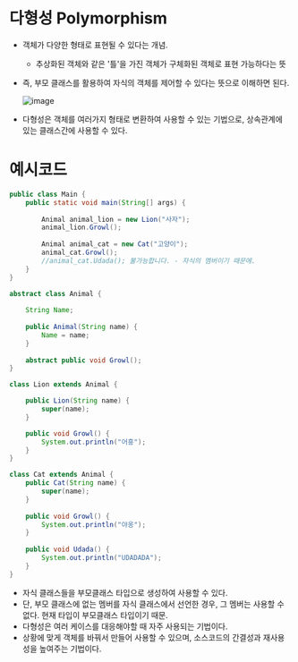 # 다형성 Polymorphism

- 객체가 다양한 형태로 표현될 수 있다는 개념.
    - 추상화된 객체와 같은 '틀'을 가진 객체가 구체화된 객체로 표현 가능하다는 뜻
- 즉, 부모 클래스를 활용하여 자식의 객체를 제어할 수 있다는 뜻으로 이해하면 된다.
    
    ![image](https://github.com/yeawonbong/study-java/assets/75327385/63ed24eb-b5e9-43f7-a1a5-041cecbd3758)
    
- 다형성은 객체를 여러가지 형태로 변환하여 사용할 수 있는 기법으로, 상속관계에 있는 클래스간에 사용할 수 있다.

# 예시코드

```java
public class Main {
	public static void main(String[] args) {
		
		Animal animal_lion = new Lion("사자");
		animal_lion.Growl();
		
		Animal animal_cat = new Cat("고양이");
		animal_cat.Growl();
		//animal_cat.Udada(); 불가능합니다. - 자식의 멤버이기 때문에.
	}
}

abstract class Animal {
	
	String Name;
	
	public Animal(String name) {
		Name = name;
	}
	
	abstract public void Growl(); 
}

class Lion extends Animal {

	public Lion(String name) {
		super(name);
	}

	public void Growl() {		
		System.out.println("어흥");
	}
}

class Cat extends Animal {
	public Cat(String name) {
		super(name);
	}
	
	public void Growl() {		
		System.out.println("야옹");
	}
	
	public void Udada() {
		System.out.println("UDADADA");
	}
}
```

- 자식 클래스들을 부모클래스 타입으로 생성하여 사용할 수 있다.
- 단, 부모 클래스에 없는 멤버를 자식 클래스에서 선언한 경우, 그 멤버는 사용할 수 없다. 현재 타입이 부모클래스 타입이기 때문.
- 다형성은 여러 케이스를 대응해야할 때 자주 사용되는 기법이다.
- 상황에 맞게 객체를 바꿔서 만들어 사용할 수 있으며, 소스코드의 간결성과 재사용성을 높여주는 기법이다.
